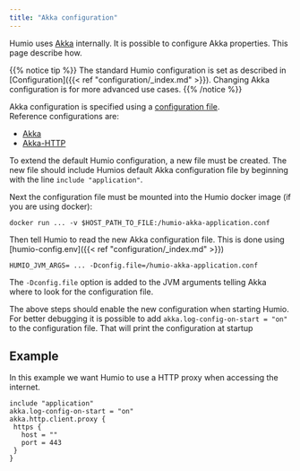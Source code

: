 ```yaml
---
title: "Akka configuration"
---
```


Humio uses [Akka](https://akka.io/) internally. It is possible to configure Akka properties. This page describe how.

{{% notice tip %}}
The standard Humio configuration is set as described in [Configuration]({{< ref "configuration/_index.md" >}}). 
Changing Akka configuration is for more advanced use cases. 
{{% /notice %}} 


Akka configuration is specified using a [configuration file](https://doc.akka.io/docs/akka/current/general/configuration.html).  
Reference configurations are:

* [Akka](https://doc.akka.io/docs/akka/current/general/configuration.html#listing-of-the-reference-configuration)
* [Akka-HTTP](https://doc.akka.io/docs/akka-http/current/configuration.html)


To extend the default Humio configuration, a new file must be created. The new file should include Humios default Akka configuration file by beginning with the line `include "application"`.

Next the configuration file must be mounted into the Humio docker image (if you are using docker):

```
docker run ... -v $HOST_PATH_TO_FILE:/humio-akka-application.conf
```

Then tell Humio to read the new Akka configuration file. This is done using [humio-config.env]({{< ref "configuration/_index.md" >}})

```
HUMIO_JVM_ARGS= ... -Dconfig.file=/humio-akka-application.conf
``` 

The `-Dconfig.file` option is added to the JVM arguments telling Akka where to look for the configuration file.
   

The above steps should enable the new configuration when starting Humio. 
For better debugging it is possible to add `akka.log-config-on-start = "on"` to the configuration file. That will print the configuration at startup
 

## Example

In this example we want Humio to use a HTTP proxy when accessing the internet.

``` SAML
include "application"
akka.log-config-on-start = "on"
akka.http.client.proxy {
 https {
   host = ""
   port = 443
 }
}

```
